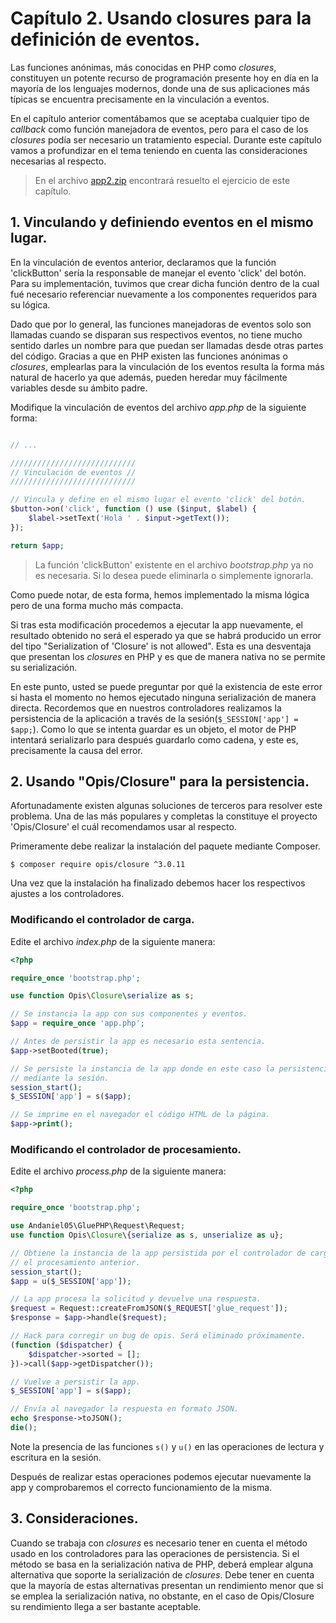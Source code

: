# Capítulo 2. Usando closures para la definición de eventos. #

Las funciones anónimas, más conocidas en PHP como *closures*, constituyen un potente recurso de programación presente hoy en día en la mayoría de los lenguajes modernos, donde una de sus aplicaciones más típicas se encuentra precisamente en la vinculación a eventos.

En el capítulo anterior comentábamos que se aceptaba cualquier tipo de *callback* como función manejadora de eventos, pero para el caso de los *closures* podía ser necesario un tratamiento especial. Durante este capítulo vamos a profundizar en el tema teniendo en cuenta las consideraciones necesarias al respecto.

>En el archivo [app2.zip](https://github.com/andaniel05/GluePHP/raw/0.1a/doc/res/Cap2/app2.zip) encontrará resuelto el ejercicio de este capítulo.

## 1. Vinculando y definiendo eventos en el mismo lugar. ##

En la vinculación de eventos anterior, declaramos que la función 'clickButton' sería la responsable de manejar el evento 'click' del botón. Para su implementación, tuvimos que crear dicha función dentro de la cual fué necesario referenciar nuevamente a los componentes requeridos para su lógica.

Dado que por lo general, las funciones manejadoras de eventos solo son llamadas cuando se disparan sus respectivos eventos, no tiene mucho sentido darles un nombre para que puedan ser llamadas desde otras partes del código. Gracias a que en PHP existen las funciones anónimas o *closures*, emplearlas para la vinculación de los eventos resulta la forma más natural de hacerlo ya que además, pueden heredar muy fácilmente variables desde su ámbito padre.

Modifique la vinculación de eventos del archivo *app.php* de la siguiente forma:

```php

// ...

////////////////////////////
// Vinculación de eventos //
////////////////////////////

// Vincula y define en el mismo lugar el evento 'click' del botón.
$button->on('click', function () use ($input, $label) {
    $label->setText('Hola ' . $input->getText());
});

return $app;
```

>La función 'clickButton' existente en el archivo *bootstrap.php* ya no es necesaria. Si lo desea puede eliminarla o simplemente ignorarla.

Como puede notar, de esta forma, hemos implementado la misma lógica pero de una forma mucho más compacta.

Si tras esta modificación procedemos a ejecutar la app nuevamente, el resultado obtenido no será el esperado ya que se habrá producido un error del tipo "Serialization of 'Closure' is not allowed". Esta es una desventaja que presentan los *closures* en PHP y es que de manera nativa no se permite su serialización.

En este punto, usted se puede preguntar por qué la existencia de este error si hasta el momento no hemos ejecutado ninguna serialización de manera directa. Recordemos que en nuestros controladores realizamos la persistencia de la aplicación a través de la sesión(`$_SESSION['app'] = $app;`). Como lo que se intenta guardar es un objeto, el motor de PHP intentará serializarlo para después guardarlo como cadena, y este es, precisamente la causa del error.

## 2. Usando "Opis/Closure" para la persistencia. ##

Afortunadamente existen algunas soluciones de terceros para resolver este problema. Una de las más populares y completas la constituye el proyecto 'Opis/Closure' el cuál recomendamos usar al respecto.

Primeramente debe realizar la instalación del paquete mediante Composer.

    $ composer require opis/closure ^3.0.11

Una vez que la instalación ha finalizado debemos hacer los respectivos ajustes a los controladores.

### Modificando el controlador de carga. ###

Edite el archivo *index.php* de la siguiente manera:

```php
<?php

require_once 'bootstrap.php';

use function Opis\Closure\serialize as s;

// Se instancia la app con sus componentes y eventos.
$app = require_once 'app.php';

// Antes de persistir la app es necesario esta sentencia.
$app->setBooted(true);

// Se persiste la instancia de la app donde en este caso la persistencia se hace
// mediante la sesión.
session_start();
$_SESSION['app'] = s($app);

// Se imprime en el navegador el código HTML de la página.
$app->print();
```

### Modificando el controlador de procesamiento. ###

Edite el archivo *process.php* de la siguiente manera:

```php
<?php

require_once 'bootstrap.php';

use Andaniel05\GluePHP\Request\Request;
use function Opis\Closure\{serialize as s, unserialize as u};

// Obtiene la instancia de la app persistida por el controlador de carga o por
// el procesamiento anterior.
session_start();
$app = u($_SESSION['app']);

// La app procesa la solicitud y devuelve una respuesta.
$request = Request::createFromJSON($_REQUEST['glue_request']);
$response = $app->handle($request);

// Hack para corregir un bug de opis. Será eliminado próximamente.
(function ($dispatcher) {
    $dispatcher->sorted = [];
})->call($app->getDispatcher());

// Vuelve a persistir la app.
$_SESSION['app'] = s($app);

// Envía al navegador la respuesta en formato JSON.
echo $response->toJSON();
die();

```

Note la presencia de las funciones `s()` y `u()` en las operaciones de lectura y escritura en la sesión.

Después de realizar estas operaciones podemos ejecutar nuevamente la app y comprobaremos el correcto funcionamiento de la misma.

## 3. Consideraciones. ##

Cuando se trabaja con *closures* es necesario tener en cuenta el método usado en los controladores para las operaciones de persistencia. Si el método se basa en la serialización nativa de PHP, deberá emplear alguna alternativa que soporte la serialización de *closures*. Debe tener en cuenta que la mayoría de estas alternativas presentan un rendimiento menor que si se emplea la serialización nativa, no obstante, en el caso de Opis/Closure su rendimiento llega a ser bastante aceptable.
